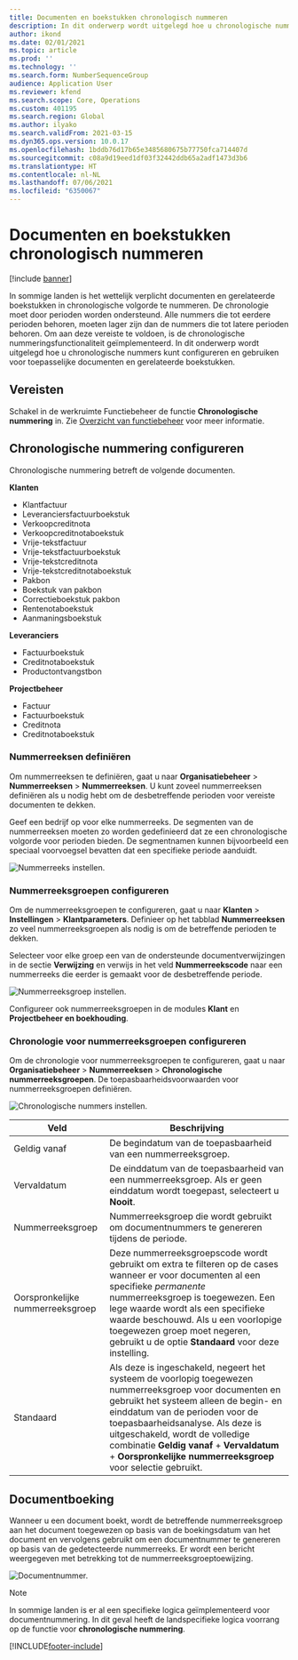 ```yaml
---
title: Documenten en boekstukken chronologisch nummeren
description: In dit onderwerp wordt uitgelegd hoe u chronologische nummers kunt instellen en gebruiken voor toepasselijke documenten en gerelateerde boekstukken.
author: ikond
ms.date: 02/01/2021
ms.topic: article
ms.prod: ''
ms.technology: ''
ms.search.form: NumberSequenceGroup
audience: Application User
ms.reviewer: kfend
ms.search.scope: Core, Operations
ms.custom: 401195
ms.search.region: Global
ms.author: ilyako
ms.search.validFrom: 2021-03-15
ms.dyn365.ops.version: 10.0.17
ms.openlocfilehash: 1bddb76d17b65e3485680675b77750fca714407d
ms.sourcegitcommit: c08a9d19eed1df03f32442ddb65a2adf1473d3b6
ms.translationtype: HT
ms.contentlocale: nl-NL
ms.lasthandoff: 07/06/2021
ms.locfileid: "6350067"
---
```

# <a name="numbering-documents-and-vouchers-chronologically"></a>Documenten en boekstukken chronologisch nummeren

[!include [banner](../includes/banner.md)]


In sommige landen is het wettelijk verplicht documenten en gerelateerde boekstukken in chronologische volgorde te nummeren. De chronologie moet door perioden worden ondersteund. Alle nummers die tot eerdere perioden behoren, moeten lager zijn dan de nummers die tot latere perioden behoren. Om aan deze vereiste te voldoen, is de chronologische nummeringsfunctionaliteit geïmplementeerd. In dit onderwerp wordt uitgelegd hoe u chronologische nummers kunt configureren en gebruiken voor toepasselijke documenten en gerelateerde boekstukken.

## <a name="prerequisites"></a>Vereisten

Schakel in de werkruimte Functiebeheer de functie **Chronologische nummering** in. Zie [Overzicht van functiebeheer](../../fin-ops-core/fin-ops/get-started/feature-management/feature-management-overview.md) voor meer informatie.

## <a name="configure-chronological-numbering"></a>Chronologische nummering configureren

Chronologische nummering betreft de volgende documenten.

**Klanten**
- Klantfactuur
- Leveranciersfactuurboekstuk
- Verkoopcreditnota
- Verkoopcreditnotaboekstuk
- Vrije-tekstfactuur
- Vrije-tekstfactuurboekstuk
- Vrije-tekstcreditnota
- Vrije-tekstcreditnotaboekstuk
- Pakbon
- Boekstuk van pakbon
- Correctieboekstuk pakbon
- Rentenotaboekstuk
- Aanmaningsboekstuk

**Leveranciers**
- Factuurboekstuk
- Creditnotaboekstuk
- Productontvangstbon

**Projectbeheer**
- Factuur
- Factuurboekstuk
- Creditnota
- Creditnotaboekstuk 

### <a name="define-number-sequences"></a>Nummerreeksen definiëren

Om nummerreeksen te definiëren, gaat u naar **Organisatiebeheer** > **Nummerreeksen** > **Nummerreeksen**. U kunt zoveel nummerreeksen definiëren als u nodig hebt om de desbetreffende perioden voor vereiste documenten te dekken. 

Geef een bedrijf op voor elke nummerreeks. De segmenten van de nummerreeksen moeten zo worden gedefinieerd dat ze een chronologische volgorde voor perioden bieden. De segmentnamen kunnen bijvoorbeeld een speciaal voorvoegsel bevatten dat een specifieke periode aanduidt.

![Nummerreeks instellen.](media/chrono-num-sequence.jpg)

### <a name="configure-number-sequence-groups"></a>Nummerreeksgroepen configureren

Om de nummerreeksgroepen te configureren, gaat u naar **Klanten** > **Instellingen** > **Klantparameters**. Definieer op het tabblad **Nummerreeksen** zo veel nummerreeksgroepen als nodig is om de betreffende perioden te dekken. 

Selecteer voor elke groep een van de ondersteunde documentverwijzingen in de sectie **Verwijzing** en verwijs in het veld **Nummerreekscode** naar een nummerreeks die eerder is gemaakt voor de desbetreffende periode.

![Nummerreeksgroep instellen.](media/chrono-num-sequence-group.jpg)

Configureer ook nummerreeksgroepen in de modules **Klant** en **Projectbeheer en boekhouding**.

### <a name="configure-number-sequence-groups-chronology"></a>Chronologie voor nummerreeksgroepen configureren

Om de chronologie voor nummerreeksgroepen te configureren, gaat u naar **Organisatiebeheer** > **Nummerreeksen** > **Chronologische nummerreeksgroepen**. De toepasbaarheidsvoorwaarden voor nummerreeksgroepen definiëren.

![Chronologische nummers instellen.](media/chrono-num-sequence-group-period.jpg)

| Veld            | Beschrijving                                                                                                                                                                                                                                                                                                                                                                                   |
|---------------------|------------------------------------------------------------------------------------------------------------------------------------------------------------------------------------------------------------------------------------------------------------------------------------------------------------------------------------------------------------------------------------------------|
| Geldig vanaf  | De begindatum van de toepasbaarheid van een nummerreeksgroep. |
| Vervaldatum      | De einddatum van de toepasbaarheid van een nummerreeksgroep. Als er geen einddatum wordt toegepast, selecteert u **Nooit**. |
| Nummerreeksgroep | Nummerreeksgroep die wordt gebruikt om documentnummers te genereren tijdens de periode. |
| Oorspronkelijke nummerreeksgroep | Deze nummerreeksgroepscode wordt gebruikt om extra te filteren op de cases wanneer er voor documenten al een specifieke *permanente* nummerreeksgroep is toegewezen. Een lege waarde wordt als een specifieke waarde beschouwd. Als u een voorlopige toegewezen groep moet negeren, gebruikt u de optie **Standaard** voor deze instelling. |
| Standaard | Als deze is ingeschakeld, negeert het systeem de voorlopig toegewezen nummerreeksgroep voor documenten en gebruikt het systeem alleen de begin- en einddatum van de perioden voor de toepasbaarheidsanalyse. Als deze is uitgeschakeld, wordt de volledige combinatie **Geldig vanaf** + **Vervaldatum** + **Oorspronkelijke nummerreeksgroep** voor selectie gebruikt. |

## <a name="document-posting"></a>Documentboeking
Wanneer u een document boekt, wordt de betreffende nummerreeksgroep aan het document toegewezen op basis van de boekingsdatum van het document en vervolgens gebruikt om een documentnummer te genereren op basis van de gedetecteerde nummerreeks. Er wordt een bericht weergegeven met betrekking tot de nummerreeksgroeptoewijzing.

![Documentnummer.](media/chrono-num-sequence-fti.jpg)

> [!NOTE]
> In sommige landen is er al een specifieke logica geïmplementeerd voor documentnummering. In dit geval heeft de landspecifieke logica voorrang op de functie voor **chronologische nummering**.


[!INCLUDE[footer-include](../../includes/footer-banner.md)]
